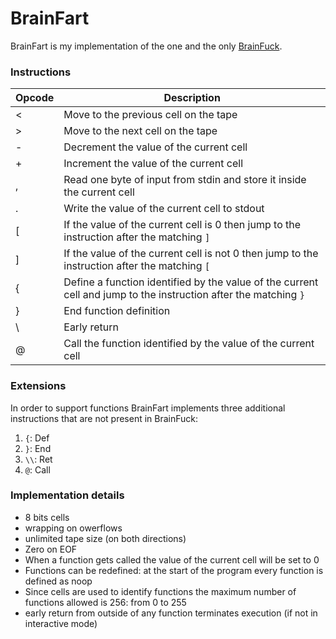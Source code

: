 # BrainFart

BrainFart is my implementation of the one and the only [BrainFuck](https://en.wikipedia.org/wiki/Brainfuck).

### Instructions

| Opcode | Description                                                                                                      |
|--------|------------------------------------------------------------------------------------------------------------------|
| <      | Move to the previous cell on the tape                                                                            |
| >      | Move to the next cell on the tape                                                                                |
| -      | Decrement the value of the current cell                                                                          |
| +      | Increment the value of the current cell                                                                          |
| ,      | Read one byte of input from stdin and store it inside the current cell                                           |
| .      | Write the value of the current cell to stdout                                                                    | 
| \[     | If the value of the current cell is 0 then jump to the instruction after the matching `]`                        |
| ]      | If the value of the current cell is not 0 then jump to the instruction after the matching `[`                    |
| {      | Define a function identified by the value of the current cell and jump to the instruction after the matching `}` |
| }      | End function definition                                                                                          |
| \\     | Early return                                                                                                     |
| @      | Call the function identified by the value of the current cell                                                    |

### Extensions

In order to support functions BrainFart implements three additional instructions that are not present in BrainFuck:
1. `{`: Def
2. `}`: End
3. `\\`: Ret
4. `@`: Call

### Implementation details

- 8 bits cells
- wrapping on owerflows
- unlimited tape size (on both directions)
- Zero on EOF
- When a function gets called the value of the current cell will be set to 0
- Functions can be redefined: at the start of the program every function is defined as noop
- Since cells are used to identify functions the maximum number of functions allowed is 256: from 0 to 255
- early return from outside of any function terminates execution (if not in interactive mode)